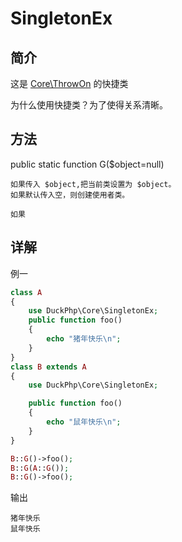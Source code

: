 # SingletonEx

## 简介

这是 [Core\ThrowOn](Core-SingletonEx.md) 的快捷类

为什么使用快捷类？为了使得关系清晰。

## 方法

public static function G($object=null)

    如果传入 $object,把当前类设置为 $object。
    如果默认传入空，则创建使用者类。
    
    如果
## 详解

例一
```php
class A
{
    use DuckPhp\Core\SingletonEx;
    public function foo()
    {
        echo "猪年快乐\n";
    }
}
class B extends A
{
    use DuckPhp\Core\SingletonEx;

    public function foo()
    {
        echo "鼠年快乐\n";
    }
}

B::G()->foo();
B::G(A::G());
B::G()->foo();
```
输出
```
猪年快乐
鼠年快乐
```